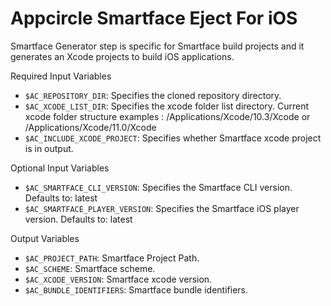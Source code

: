 # Appcircle Smartface Eject For iOS

Smartface Generator step is specific for Smartface build projects and it generates an Xcode projects to build iOS applications.

Required Input Variables
- `$AC_REPOSITORY_DIR`: Specifies the cloned repository directory.
- `$AC_XCODE_LIST_DIR`: Specifies the xcode folder list directory. Current xcode folder structure examples : /Applications/Xcode/10.3/Xcode or /Applications/Xcode/11.0/Xcode
- `$AC_INCLUDE_XCODE_PROJECT`: Specifies whether Smartface xcode project is in output.


Optional Input Variables
- `$AC_SMARTFACE_CLI_VERSION`: Specifies the Smartface CLI version. Defaults to: latest
- `$AC_SMARTFACE_PLAYER_VERSION`: Specifies the Smartface iOS player version. Defaults to: latest

Output Variables
- `$AC_PROJECT_PATH`: Smartface Project Path.
- `$AC_SCHEME`: Smartface scheme.
- `$AC_XCODE_VERSION`: Smartface xcode version.
- `$AC_BUNDLE_IDENTIFIERS`: Smartface bundle identifiers.
